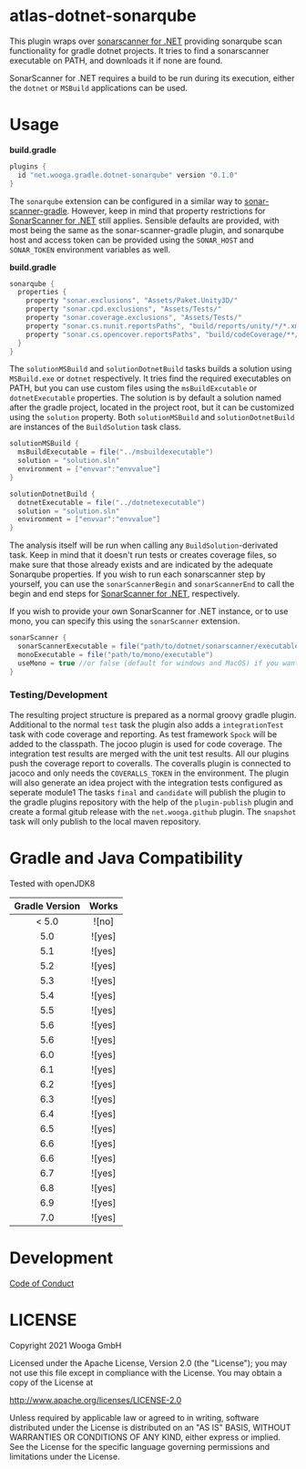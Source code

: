 atlas-dotnet-sonarqube
=============

This plugin wraps over [sonarscanner for .NET](https://docs.sonarqube.org/latest/analysis/scan/sonarscanner-for-msbuild/) providing sonarqube scan functionality for gradle dotnet projects. It tries to find a sonarscanner executable on PATH, and downloads it if none are found.

SonarScanner for .NET requires a build to be run during its execution, either the `dotnet` or `MSBuild` applications can be used.

Usage
=====

**build.gradle**

```groovy
plugins {
  id "net.wooga.gradle.dotnet-sonarqube" version "0.1.0"
}
```
The `sonarqube` extension can be configured in a similar way to [sonar-scanner-gradle](https://github.com/SonarSource/sonar-scanner-gradle). However, keep in mind that property restrictions for [SonarScanner for .NET](https://docs.sonarqube.org/latest/analysis/scan/sonarscanner-for-msbuild/) still applies. Sensible defaults are provided, with most being the same as the sonar-scanner-gradle plugin, and sonarqube host and access token can be provided using the `SONAR_HOST` and `SONAR_TOKEN` environment variables as well.

**build.gradle**

```groovy
sonarqube {
  properties {
    property "sonar.exclusions", "Assets/Paket.Unity3D/"
    property "sonar.cpd.exclusions", "Assets/Tests/"
    property "sonar.coverage.exclusions", "Assets/Tests/"
    property "sonar.cs.nunit.reportsPaths", "build/reports/unity/*/*.xml"
    property "sonar.cs.opencover.reportsPaths", "build/codeCoverage/**/*.xml"  
  }
}
```
The `solutionMSBuild` and `solutionDotnetBuild` tasks builds a solution using `MSBuild.exe` or `dotnet` respectively. It tries find the required executables on PATH, but you can use custom files using the `msBuildExcutable` or `dotnetExecutable` properties. The solution is by default a solution named after the gradle project, located in the project root, but it can be customized using the `solution` property.
Both `solutionMSBuild` and `solutionDotnetBuild` are instances of the `BuildSolution` task class.

```groovy
solutionMSBuild {
  msBuildExecutable = file("../msbuildexecutable")
  solution = "solution.sln"
  environment = ["envvar":"envvalue"]
}

solutionDotnetBuild {
  dotnetExecutable = file("../dotnetexecutable")
  solution = "solution.sln"
  environment = ["envvar":"envvalue"]
}
``` 

The analysis itself will be run when calling any `BuildSolution`-derivated task. Keep in mind that it doesn't run tests or creates coverage files, so make sure that those already exists and are indicated by the adequate Sonarqube properties.
If you wish to run each sonarscanner step by yourself, you can use the `sonarScannerBegin` and `sonarScannerEnd` to call the begin and end steps for [SonarScanner for .NET](https://docs.sonarqube.org/latest/analysis/scan/sonarscanner-for-msbuild/), respectively.

If you wish to provide your own SonarScanner for .NET instance, or to use mono, you can specify this using the `sonarScanner` extension.

```groovy
sonarScanner {
  sonarScannerExecutable = file("path/to/dotnet/sonarscanner/executable")
  monoExecutable = file("path/to/mono/executable")
  useMono = true //or false (default for windows and MacOS) if you want to try to execute dotnet applications (like SonarScanner or the builders themselves) natively.
}
```

### Testing/Development

The resulting project structure is prepared as a normal groovy gradle plugin. Additional to the normal `test` task the plugin also adds a `integrationTest` task with code coverage and reporting. As test framework `Spock` will be added to the classpath. The jocoo plugin is used for code coverage. The integration test results are merged with the unit test results. All our plugins push the coverage report to coveralls. The coveralls plugin is connected to jacoco and only needs the `COVERALLS_TOKEN` in the environment. The plugin will also generate an idea project with the integration tests configured as seperate module1
The tasks `final` and `candidate` will publish the plugin to the gradle plugins repository with the help of the `plugin-publish` plugin and create a formal gitub release with the `net.wooga.github` plugin. The `snapshot` task will only publish to the local maven repository.

Gradle and Java Compatibility
=============================

Tested with openJDK8

| Gradle Version  | Works  |
| :-------------: | :----: |
| < 5.0           | ![no]  |
| 5.0             | ![yes] |
| 5.1             | ![yes] |
| 5.2             | ![yes] |
| 5.3             | ![yes] |
| 5.4             | ![yes] |
| 5.5             | ![yes] |
| 5.6             | ![yes] |
| 5.6             | ![yes] |
| 6.0             | ![yes] |
| 6.1             | ![yes] |
| 6.2             | ![yes] |
| 6.3             | ![yes] |
| 6.4             | ![yes] |
| 6.5             | ![yes] |
| 6.6             | ![yes] |
| 6.6             | ![yes] |
| 6.7             | ![yes] |
| 6.8             | ![yes] |
| 6.9             | ![yes] |
| 7.0             | ![yes] |

Development
===========

[Code of Conduct](docs/Code-of-conduct.md)

LICENSE
=======

Copyright 2021 Wooga GmbH

Licensed under the Apache License, Version 2.0 (the "License");
you may not use this file except in compliance with the License.
You may obtain a copy of the License at

<http://www.apache.org/licenses/LICENSE-2.0>

Unless required by applicable law or agreed to in writing, software
distributed under the License is distributed on an "AS IS" BASIS,
WITHOUT WARRANTIES OR CONDITIONS OF ANY KIND, either express or implied.
See the License for the specific language governing permissions and
limitations under the License.
